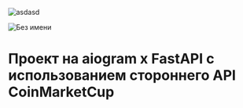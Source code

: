 ![asdasd](https://github.com/user-attachments/assets/017fa7fa-e594-423d-afdf-df0254001d01)

![Без имени](https://github.com/user-attachments/assets/64eb2dbb-98f7-4659-adab-5049f0aa13db)




# Проект на aiogram x FastAPI с использованием стороннего API CoinMarketCup
